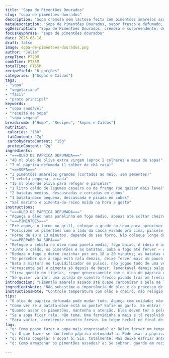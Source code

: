 ```yaml
---
title: "Sopa de Pimentões Dourados"
slug: "sopa-de-pimentoes-dourados"
description: "Sopa cremosa sem lactose feita com pimentões amarelos assados até a pele chiar e preta ficar por fora. A adição de batata-doce, substituindo parte da batata comum, traz doçura e corpo. Óleo aromatizado com páprica defumada para um toque marcante na finalização. Receita simples que exige atenção aos detalhes do fogo e texturas dos legumes para evitar caldo aguado ou sabor apagado."
metaDescription: "Sopa de Pimentões Dourados, sabor fresco e defumado; uma receita cremosa que traz o sabor do Mediterrâneo para a mesa."
ogDescription: "Sopa de Pimentões Dourados, cremosa e surpreendente; descubra a combinação perfeita de pimentões e batata-doce."
focusKeyphrase: "sopa de pimentões dourados"
date: 2025-08-18
draft: false
image: sopa-de-pimentoes-dourados.png
author: "Julia"
prepTime: PT20M
cookTime: PT35M
totalTime: PT55M
recipeYield: "6 porções"
categories: ["Sopas e Caldos"]
tags:
- "sopa"
- "vegetariano"
- "fácil"
- "prato principal"
keywords:
- "sopa saudável"
- "receita de sopa"
- "sopa vegana"
breadcrumb: ["Home", "Recipes", "Sopas e Caldos"]
nutrition: 
 calories: "130"
 fatContent: "7g"
 carbohydrateContent: "15g"
 proteinContent: "2g"
ingredients:
- "===ÓLEO DE PÁPRICA DEFUMADA==="
- "40 ml óleo de oliva extra virgem (aprox 2 colheres e meia de sopa)"
- "7 ml páprica defumada (1 colher de chá rasa)"
- "===SOPA==="
- "3 pimentões amarelos grandes (cortados ao meio, sem sementes)"
- "1 cebola pequena, picada"
- "15 ml óleo de oliva para refogar e pincelar"
- "1 litro caldo de legumes caseiro ou de frango (se quiser mais leve)"
- "2 batatas médias, descascadas e cortadas em cubos"
- "1 batata-doce pequena, descascada e picada em cubos"
- "Sal marinho e pimenta-do-reino moída na hora a gosto"
instructions:
- "===ÓLEO DE PÁPRICA DEFUMADA==="
- "Aqueça o óleo numa panelinha em fogo médio, apenas até soltar cheiro. Não deixe esfriar demais pro sabor se intensificar, mexa a páprica e tire do fogo rápido pra não queimar, vira amargo. Reserve, vai dar cor e um perfume defumado marcante."
- "===PIMENTÕES==="
- "Pré-aqueça o forno no grill, coloque a grade no topo para aproximar do calor. Forre uma assadeira com papel alumínio, facilita limpeza e evita ficar grudado."
- "Posicione os pimentões com o lado da casca virado pra cima, pincele levemente com azeite, você quer que a pele estoure e queime ponto, não se preocupe com pouca farinha de óleo. Observe pequenas bolhas e tons pretos, aquele cheiro de queimado que oscila entre defumado e tostado é sinal certo."
- "Horne de 10 a 13 minutos, depende do seu forno. Não coloque longe do calor direto – pele deve enrugar e quase soltar. Retire e ponha os pimentões num recipiente fechado ou sacos plásticos para 'suar'. Esperar 15 minutos; é nesse vapor que a pele desgruda fácil na mão. Retire a pele com os dedos, descarte cascas rígidas, só fique com a polpa macia. Corte em cubos grosseiros."
- "===PREPARO DA SOPA==="
- "Refogue a cebola no óleo numa panela média, fogo baixo. A ideia é amolecer sem dourar pra não alterar o sabor delicado dos pimentões."
- "Junte o caldo, os pimentões e as batatas. Suba o fogo até ferver – esse barulho borbulhante indica entrada rápida de calor, garantindo cozimento uniforme."
- "Reduza o fogo e deixe cozinhar por uns 18 a 20 minutos; as batatas devem estar macias ao furar com garfo, mas não desmanchando. Batata-doce dá outro toque, mas fique de olho: se começar a desmanchar antes, retire mais cedo pra evitar sopa corrida."
- "Se perceber que a sopa está rala demais, deixe ferver mais um pouco, mexendo de vez em quando para não grudar no fundo."
- "Bata a mistura no liquidificador em pulsos, não jogue tudo de uma vez – assim eu evito respingos e controle textura. Pode usar mixer na panela se quiser agilizar."
- "Acrescente sal e pimenta só depois de bater; lamentável demais salgar antes e perder controle no fim. Faça prova, ajuste."
- "Sirva quente em tigelas, regue generosamente com o óleo de páprica defumada. O contraste do óleo quente com a sopa fresca abre um espectro intenso do páprica que fica na língua."
- "Se quiser variar: uma pitada de coentro fresco picado traz um frescor herbal inesperado; ou, para veganos, substitua caldo por água e um toque de miso para profundidade."
introduction: "Pimentão amarelo assado até quase carbonizar a pele me lembra tardes de verão, cheiro que invade a casa e suja a cozinha com fumaça leve. Aprendi que deixar os pimentões suando dentro de recipiente fechado é o melhor truque pra retirar a pele sem forçar. Já tentei várias formas e esse sistema evita desperdício e amargor. Uso batata-doce junto pra enriquecer o caldo e fugir do branco puro. E o óleo aromatizado com páprica defumada... fez virar ritual na finalização, aquele toque final que brinca com o olfato e o paladar. Cada colherada tem história e treino, sem frescura, só prática mesmo."
ingredientsNote: "Não subestime a importância do óleo e do processo de assar. Usar páprica comum no lugar da defumada é opcional, mas vai perder o caráter marcante. Se não tem forno com grill, usa chapa quente pra tostar a pele do pimentão. Caldo caseiro é preferível; mas em falta, um caldo em cubo dissolvido em água quente funciona, só confirme o sal depois. Batata-doce substitui bem metade das batatas e traz doçura natural sem mascarar o sabor, só mantem a textura convincente."
instructionsNote: "Controle temperatura com olho e cheiro, não relógio. A pele do pimentão tem que chiar e soltar bolhas pretas, a cebola deve ficar translúcida e macia, mas jamais dourada pra não roubar protagonismo. Usar pulsos no liquidificador evita sopa fina demais, onde as fibras somem; procure uma textura cremosa mas com corpo. O óleo finalizado com páprica jamais deve passar do ponto, pra evitar amargor e que não fique oleoso demais humilhando a leveza da sopa. Prove equilíbrio, ajuste sal, pimenta e o tempero a seu gosto. O combo dá liberdade e a casa vai cheirar a pimentão e defumado por horas."
tips:
- "O óleo de páprica defumada pode mudar tudo. Aqueça com cuidado; não deixe passar do ponto. Cheiro intenso é sinal. Vá mexendo, mantenha olho atento. Quer sabor? Esse óleo é o truque. Salpique na sopa a gosto."
- "Como ver se a batata-doce está no ponto? Enfie um garfo. Se entrar fácil é isso. Mas não deixe demais, senão vira purê. Você quer pedaços, não papinha. E cuidado com a batata normal, a mesma dica. Olhe e sinta."
- "Quando assar os pimentões, mantenha a atenção. Eles devem ter a pele quase queimando. Não fique longe do forno. Se perceber que a casca não está estourando, isso é péssimo. Dica: use um forno que saiba como grelhar direitinho."
- "Se a sopa ficar rala, não tema. Uma fervidinha a mais e tá resolvido. Fogo alto, mexa. Para melhor, faça isso enquanto observa os legumes. Isso vai te dar um caldo mais encorpado sem esforço."
- "Para variar, acrescente coentro fresco. Um toque herbal no final deixa tudo mais refrescante. Ou, se fizer versão vegana, só misture miso ao caldo de água. Mistura essa traz uma profundidade que encanta no paladar."
faq:
- "q: Como posso fazer a sopa mais engrossada? a: Deixe ferver um tempo a mais. Às vezes, é só isso. Se a batata não desmanchar, vai dar certo."
- "q: O que fazer se não tenho páprica defumada? a: Pode usar a páprica normal, mas o sabor vai mudar. Se não tiver, veja se tem algum tempero que traga defumado. Pode misturar um toque de molho shoyu na finalização."
- "q: Posso congelar a sopa? a: Sim, totalmente. Mas deixe esfriar antes. Congele em porções. O ideal é usar recipientes herméticos, evitando queimaduras de gelo."
- "q: Como armazenar os pimentões assados? a: Se sobrar, guarde em recipiente fechado, na geladeira, no prazo de três dias. Pode usar em outras receitas. Se o pimentão estiver ressecado, é péssimo. Assim, congele se precisar mais tempo."

---
```

